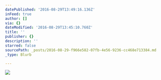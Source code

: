 ```yaml
---
datePublished: '2016-08-29T13:49:16.136Z'
inFeed: true
author: []
via: {}
dateModified: '2016-08-29T13:45:10.760Z'
title: ''
publisher: {}
description: ''
starred: false
sourcePath: _posts/2016-08-29-f966e582-07fb-4e56-9236-cc468e713384.md
_type: Blurb

---
```

![](https://the-grid-user-content.s3-us-west-2.amazonaws.com/80d5948d-9da2-44b5-9567-03c59e08ccc0.jpg)